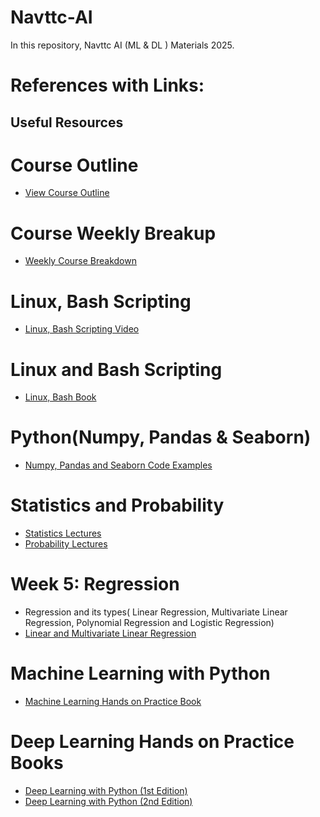 # Navttc-AI
In this repository, Navttc AI (ML &amp; DL ) Materials 2025.
# References with Links:

## Useful Resources
<!--
- [GitHub Documentation](https://docs.github.com)
- [Markdown Guide](https://www.markdownguide.org/)
-->

# Course Outline
- [View Course Outline](https://github.com/Saeed-Engr/Navttc-AI/blob/main/AI%20(Machine%20Learning%20%26%20Deep%20Learning)%20outline.pdf)
<!-- Links: https://github.com/Saeed-Engr/Navttc-AI/blob/main/AI%20(Machine%20Learning%20%26%20Deep%20Learning)%20outline.pdf -->

# Course Weekly Breakup
- [Weekly Course Breakdown](https://github.com/Saeed-Engr/Navttc-AI/blob/main/Weekly%20Detailed%20Lecture%20Breakup.pdf)
<!-- Links: https://github.com/Saeed-Engr/Navttc-AI/blob/main/Weekly%20Detailed%20Lecture%20Breakup.pdf -->

# Linux, Bash Scripting
- [Linux, Bash Scripting Video](https://youtu.be/cBokz0LTizk?si=OFiSLacU97Ml6mcK)
<!-- Video: https://youtu.be/cBokz0LTizk?si=OFiSLacU97Ml6mcK -->

# Linux and Bash Scripting
- [Linux, Bash Book](https://github.com/Saeed-Engr/Navttc-AI/blob/main/Shell%20Scripting%20EXPERT%20RECIPES%20FOR%20LINUX%2C%20BASH%2C%20AND%20MORE%20(%20PDFDrive%20).pdf
)
<!-- Book link: https://github.com/Saeed-Engr/Navttc-AI/blob/main/Shell%20Scripting%20EXPERT%20RECIPES%20FOR%20LINUX%2C%20BASH%2C%20AND%20MORE%20(%20PDFDrive%20).pdf -->

# Python(Numpy, Pandas & Seaborn)
- [Numpy, Pandas and Seaborn Code Examples](https://github.com/Saeed-Engr/Navttc-AI/blob/main/Python%20%20Data%20Wrangling%20with%20Pandas%2C%20NumPy.pdf)
<!-- Book Link: https://github.com/Saeed-Engr/Navttc-AI/blob/main/Python%20%20Data%20Wrangling%20with%20Pandas%2C%20NumPy.pdf -->

# Statistics and Probability 
- [Statistics Lectures](https://stattrek.com/tutorials/ap-statistics-tutorial)
- [Probability Lectures ](https://www.khanacademy.org/math/statistics-probability/probability-library)
<!-- Statistics and Probability: https://www.khanacademy.org/math/statistics-probability/probability-library -->


# Week 5: Regression 
- Regression and its types( Linear Regression, Multivariate Linear Regression, Polynomial Regression and Logistic Regression)
- [Linear and Multivariate Linear Regression](https://stackabuse.com/linear-regression-in-python-with-scikit-learn/)
<!-- - [Probability Lectures ](https://www.khanacademy.org/math/statistics-probability/probability-library)
<!-- Statistics and Probability: https://www.khanacademy.org/math/statistics-probability/probability-library -->

# Machine Learning with Python
- [Machine Learning Hands on Practice Book]( https://github.com/Saeed-Engr/Navttc-AI/blob/main/Machine%20Learning%20with%20Python%20Cookbook%20Practical%20Solutions%20from%20Preprocessing%20to%20Deep%20Learning%20by%20Chris%20Albon%20(z-lib.org).pdf)

<!-- Links: https://github.com/Saeed-Engr/Navttc-AI/blob/main/Machine%20Learning%20with%20Python%20Cookbook%20Practical%20Solutions%20from%20Preprocessing%20to%20Deep%20Learning%20by%20Chris%20Albon%20(z-lib.org).pdf -->

# Deep Learning Hands on Practice Books
- [Deep Learning with Python (1st Edition)](https://github.com/Saeed-Engr/Navttc-AI/blob/main/Deep%20Learning%20with%20Python.pdf)
- [Deep Learning with Python (2nd Edition)](https://github.com/Saeed-Engr/Navttc-AI/blob/main/Deep%20Learning%20with%20Python%2C%202nd%20Edition%20(Final%20Release)%20by%20Francois%20Chollet.pdf)



